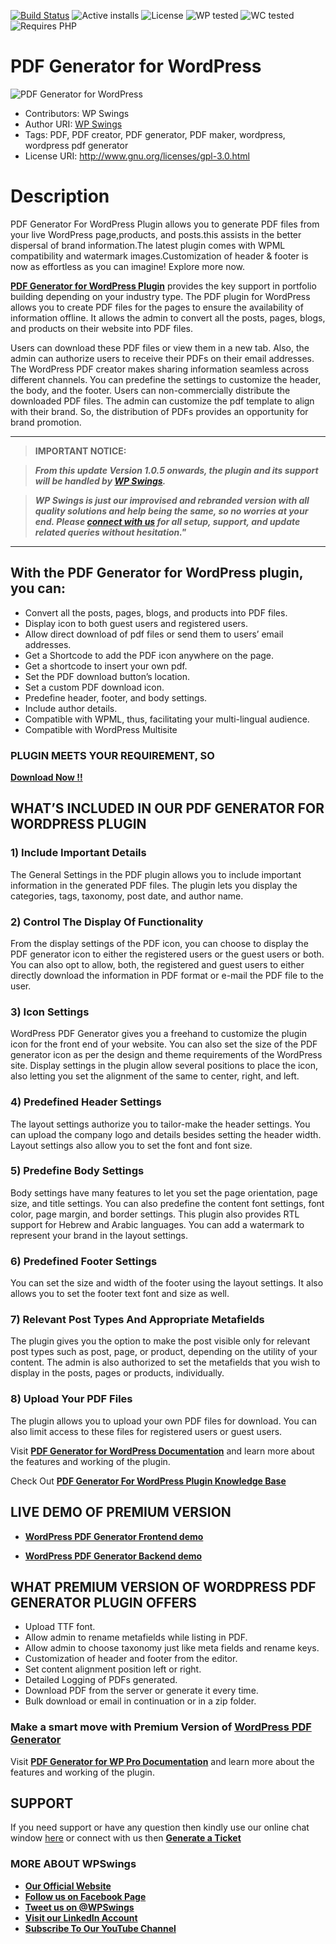 [![Build Status](https://img.shields.io/travis/twbs/bootstrap/v4-dev.svg)](https://travis-ci.org/twbs/bootstrap) ![Active installs](https://img.shields.io/badge/Active-200%2B-brightgreen) ![License](https://img.shields.io/badge/License-GPLv3%20or%20later-yellowgreen) ![WP tested](https://img.shields.io/badge/WP%20tested-5.9-brightgreen) ![WC tested](https://img.shields.io/badge/WC%20tested-6.1.0-brightgreen) ![Requires PHP](https://img.shields.io/badge/Requires%20PHP-7.2-blue)
# PDF Generator for WordPress
![PDF Generator for WordPress](https://ps.w.org/pdf-generator-for-wp/assets/banner-772x250.png?rev=2672197)
* Contributors: WP Swings
* Author URI: [WP Swings](https://wpswings.com/?utm_source=wpswings-official&utm_medium=pdf-github-page&utm_campaign=site)
* Tags: PDF, PDF creator, PDF generator, PDF maker, wordpress, wordpress pdf generator
* License URI: http://www.gnu.org/licenses/gpl-3.0.html 

# Description
PDF Generator For WordPress Plugin allows you to generate PDF files from your live WordPress page,products, and posts.this assists in the better dispersal of brand information.The latest plugin comes with WPML compatibility and watermark images.Customization of header & footer is now as effortless as you can imagine! Explore more now.

[**PDF Generator for WordPress Plugin**](https://wordpress.org/plugins/pdf-generator-for-wp/) provides the key support in portfolio building depending on your industry type. The PDF plugin for WordPress allows you to create PDF files for the pages to ensure the availability of information offline. It allows the admin to convert all the posts, pages, blogs, and products on their website into PDF files. 

Users can download these PDF files or view them in a new tab. Also, the admin can authorize users to receive their PDFs on their email addresses. The WordPress PDF creator makes sharing information seamless across different channels. You can predefine the settings to customize the header, the body, and the footer.
Users can non-commercially distribute the downloaded PDF files. The admin can customize the pdf template to align with their brand. So, the distribution of PDFs provides an opportunity for brand promotion.

***
>**IMPORTANT NOTICE:**

>_**From this update Version 1.0.5 onwards, the plugin and its support will be handled by [**WP Swings**](https://wpswings.com/?utm_source=wpswings-official&utm_medium=pdf-github-page&utm_campaign=official).**_

>_**WP Swings is just our improvised and rebranded version with all quality solutions and help being the same, so no worries at your end. Please [**connect with us**](https://wpswings.com/contact-us/?utm_source=wpswings-pdf-contactus&utm_medium=pdf-github-page&utm_campaign=contact-us) for all setup, support, and update related queries without hesitation."**_
***

## With the PDF Generator for WordPress plugin, you can:

- Convert all the posts, pages, blogs, and products into PDF files.
- Display icon to both guest users and registered users.
- Allow direct download of pdf files or send them to users’ email addresses. 
- Get a Shortcode to add the PDF icon anywhere on the page.
- Get a shortcode to insert your own pdf.
- Set the PDF download button’s location. 
- Set a custom PDF download icon.
- Predefine header, footer, and body settings.
- Include author details. 
- Compatible with WPML, thus, facilitating your multi-lingual audience.
- Compatible with WordPress Multisite

### PLUGIN MEETS YOUR REQUIREMENT, SO 
[**Download Now !!**](https://downloads.wordpress.org/plugin/pdf-generator-for-wp.zip) 

## WHAT’S INCLUDED IN OUR PDF GENERATOR FOR WORDPRESS PLUGIN

### 1) Include Important Details
The General Settings in the PDF plugin allows you to include important information in the generated PDF files. The plugin lets you display the categories, tags, taxonomy, post date, and author name. 

### 2) Control The Display Of Functionality
From the display settings of the PDF icon, you can choose to display the PDF generator icon to either the registered users or the guest users or both. You can also opt to allow, both, the registered and guest users to either directly download the information in PDF format or e-mail the PDF file to the user.

### 3) Icon Settings
WordPress PDF Generator gives you a freehand to customize the plugin icon for the front end of your website. You can also set the size of the PDF generator icon as per the design and theme requirements of the WordPress site. Display settings in the plugin allow several positions to place the icon, also letting you set the alignment of the same to center, right, and left.

### 4) Predefined Header Settings
The layout settings authorize you to tailor-make the header settings. You can upload the company logo and details besides setting the header width. Layout settings also allow you to set the font and font size. 

### 5) Predefine Body Settings
Body settings have many features to let you set the page orientation, page size, and title settings. You can also predefine the content font settings, font color, page margin, and border settings. This plugin also provides RTL support for Hebrew and Arabic languages. You can add a watermark to represent your brand in the layout settings.

### 6)  Predefined Footer Settings
You can set the size and width of the footer using the layout settings. It also allows you to set the footer text font and size as well. 

### 7) Relevant Post Types And Appropriate Metafields
The plugin gives you the option to make the post visible only for relevant post types such as post, page, or product, depending on the utility of your content. The admin is also authorized to set the metafields that you wish to display in the posts, pages or products, individually.

### 8) Upload Your PDF Files
The plugin allows you to upload your own PDF files for download. You can also limit access to these files for registered users or guest users.

Visit [**PDF Generator for WordPress Documentation**](https://docs.wpswings.com/pdf-generator-for-wp/?utm_source=wpswings-pdf-doc&utm_medium=pdf-github-page&utm_campaign=documentation) and learn more about the features and working of the plugin.

Check Out [**PDF Generator For WordPress Plugin Knowledge Base**](https://support.wpswings.com/wordpress-plugins-knowledge-base/category/pdf-generator-for-wp/?utm_source=wpswings-pdf-kb&utm_medium=pdf-github-page&utm_campaign=kb)

## LIVE DEMO OF PREMIUM VERSION

* [**WordPress PDF Generator Frontend demo**](https://demo.wpswings.com/pdf-generator-for-wp-pro/?utm_source=wpswings-pdf-demo&utm_medium=pdf-github-page&utm_campaign=frontend-demo)

* [**WordPress PDF Generator Backend demo**](https://demo.wpswings.com/pdf-generator-for-wp-pro/request-for-personal-demo/?utm_source=wpswings-pdf-demo&utm_medium=wpswings-github-page&utm_campaign=demo)


## WHAT PREMIUM VERSION OF WORDPRESS PDF GENERATOR PLUGIN OFFERS

- Upload TTF font.
- Allow admin to rename metafields while listing in PDF.
- Allow admin to choose taxonomy just like meta fields and rename keys.
- Customization of header and footer from the editor.
- Set content alignment position left or right.
- Detailed Logging of PDFs generated.
- Download PDF from the server or generate it every time.
- Bulk download or email in continuation or in a zip folder.

### Make a smart move with Premium Version of [WordPress PDF Generator](https://wpswings.com/product/pdf-generator-for-wp-pro/?utm_source=wpswings-pdf-pro&utm_medium=pdf-github-page&utm_campaign=pdf-pro)

Visit [**PDF Generator for WP Pro Documentation**](https://docs.wpswings.com/pdf-generator-for-wp-pro/?utm_source=wpswings-pdf-docs&utm_medium=pdf-github-page&utm_campaign=documentation) and learn more about the features and working of the plugin.



## SUPPORT
If you need support or have any question then kindly use our online chat window [here](https://wpswings.com/?utm_source=wpswings-pdf-here&utm_medium=wpswings-github-page&utm_campaign=here) or  connect with us then [**Generate a Ticket**](https://wpswings.com/submit-query/?utm_source=wpswings-pdf-query&utm_medium=wpswings-github-page&utm_campaign=generate-ticket)


### **MORE ABOUT WPSwings**

- [**Our Official Website**](https://wpswings.com/?utm_source=wpswings-official&utm_medium=pdf-github-page&utm_campaign=official)
- [**Follow us on Facebook Page**](https://www.facebook.com/wpswings)
- [**Tweet us on @WPSwings**](https://twitter.com/wpswings)
- [**Visit our LinkedIn Account**](https://www.linkedin.com/company/wpswings)
- [**Subscribe To Our YouTube Channel**](https://www.youtube.com/channel/UC7nYNf0JETOwW3GOD_EW2Ag)



